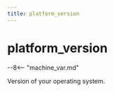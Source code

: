 ```yaml
---
title: platform_version
---
```


# platform_version


--8<-- "machine_var.md"

Version of your operating system.
